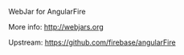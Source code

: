 WebJar for AngularFire

More info: http://webjars.org

Upstream: https://github.com/firebase/angularFire
